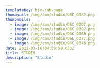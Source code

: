 ```yaml
---
templateKey: bio-sub-page
thumbnail: /img/cam/studio/DSC_0382.png
thumbnails:
  - image: /img/cam/studio/DSC_0297.png
  - image: /img/cam/studio/DSC_0382.png
  - image: /img/cam/studio/DSC_0368.png
  - image: /img/cam/studio/DSC_0377.png
  - image: /img/cam/studio/DSC_0378.png
date: 2022-03-16T04:59:59.653Z
title: STUDIO 
description: "Studio"
---
```

